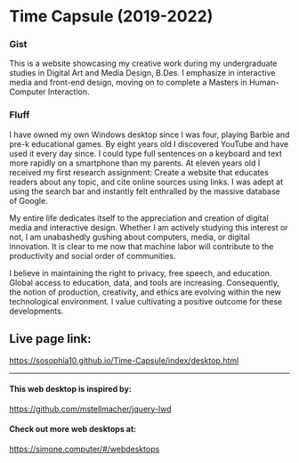 # Time Capsule (2019-2022)

### Gist

This is a website showcasing my creative work during my undergraduate studies in Digital Art and Media Design, B.Des. I emphasize in interactive media and front-end design, moving on to complete a Masters in Human-Computer Interaction. 

### Fluff

I have owned my own Windows desktop since I was four, playing Barbie and pre-k educational games. By eight years old I discovered YouTube and have used it every day since. I could type full sentences on a keyboard and text more rapidly on a smartphone than my parents. At eleven years old I received my first research assignment: Create a website that educates readers about any topic, and cite online sources using links. I was adept at using the search bar and instantly felt enthralled by the massive database of Google. 

My entire life dedicates itself to the appreciation and creation of digital media and interactive design. Whether I am actively studying this interest or not, I am unabashedly gushing about computers, media, or digital innovation. It is clear to me now that machine labor will contribute to the productivity and social order of communities. 

I believe in maintaining the right to privacy, free speech, and education. Global access to education, data, and tools are increasing. Consequently, the notion of production, creativity, and ethics are evolving within the new technological environment. I value cultivating a positive outcome for these developments.

## Live page link:
https://sosophia10.github.io/Time-Capsule/index/desktop.html

<hr>

#### This web desktop is inspired by: 
https://github.com/mstellmacher/jquery-lwd

#### Check out more web desktops at:
https://simone.computer/#/webdesktops


